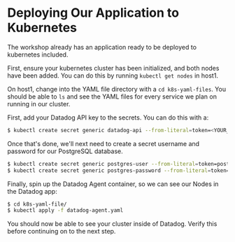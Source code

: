 # Deploying Our Application to Kubernetes

The workshop already has an application ready to be deployed to kubernetes included.

First, ensure your kubernetes cluster has been initialized, and both nodes have been added. You can do this by running `kubectl get nodes` in host1.

On host1, change into the YAML file directory with a `cd k8s-yaml-files`. You should be able to `ls` and see the YAML files for every service we plan on running in our cluster.

First, add your Datadog API key to the secrets. You can do this with a:

```bash
$ kubectl create secret generic datadog-api --from-literal=token=<YOUR_DATADOG_API_KEY>
```

Once that's done, we'll next need to create a secret username and password for our PostgreSQL database.

```bash
$ kubectl create secret generic postgres-user --from-literal=token=postgres
$ kubectl create secret generic postgres-password --from-literal=token=<YOUR_PASSWORD>
```

Finally, spin up the Datadog Agent container, so we can see our Nodes in the Datadog app:

```bash
$ cd k8s-yaml-file/
$ kubectl apply -f datadog-agent.yaml
```

You should now be able to see your cluster inside of Datadog. Verify this before continuing on to the next step.
